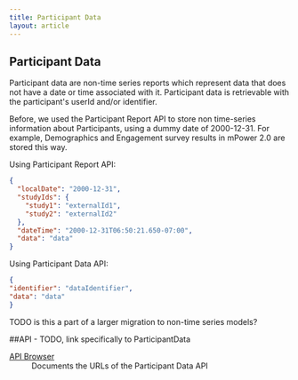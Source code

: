 ```yaml
---
title: Participant Data
layout: article
---
```


## Participant Data

Participant data are non-time series reports which represent data that does not have a date or time associated with it. Participant data is retrievable with the participant's userId and/or identifier.

Before, we used the Participant Report API to store non time-series information about Participants, using a dummy date of 2000-12-31. For example, Demographics and Engagement survey results in mPower 2.0 are stored this way.

Using Participant Report API:

```json
{
  "localDate": "2000-12-31",
  "studyIds": {
    "study1": "externalId1",
    "study2": "externalId2"
  },
  "dateTime": "2000-12-31T06:50:21.650-07:00",
  "data": "data"
}
```

Using Participant Data API:

```json
{
"identifier": "dataIdentifier",
"data": "data"
}
```


TODO is this a part of a larger migration to non-time series models?

##API - TODO, link specifically to ParticipantData
<dt><a href="/swagger-ui/index.html" target="_blank" rel="noopener">API Browser</a></dt>
    <dd>Documents the URLs of the Participant Data API</dd>